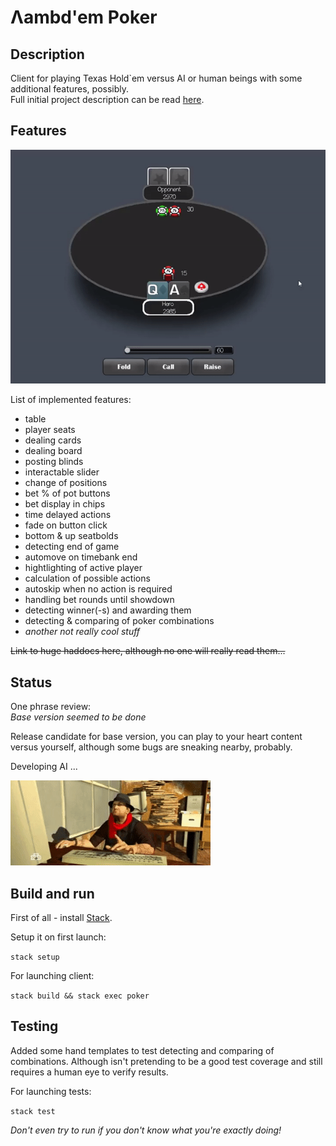 # Λambd'em Poker

## Description
Client for playing Texas Hold`em versus AI or human beings with some additional features, possibly. \
Full initial project description can be read [here](/docs/description.md).

## Features

![gameplay](docs/images/gameplay.gif)

List of implemented features:
- table
- player seats
- dealing cards
- dealing board
- posting blinds
- interactable slider
- change of positions
- bet % of pot buttons
- bet display in chips
- time delayed actions
- fade on button click
- bottom & up seatbolds
- detecting end of game
- automove on timebank end
- hightlighting of active player
- calculation of possible actions
- autoskip when no action is required
- handling bet rounds until showdown
- detecting winner(-s) and awarding them 
- detecting & comparing of poker combinations
- *another not really cool stuff*

~~Link to huge haddocs here, although no one will really read them...~~

## Status

One phrase review: \
*Base version seemed to be done*

Release candidate for base version,
you can play to your heart content versus yourself, 
although some bugs are sneaking nearby, probably.

Developing AI ...

![serious coding](/docs/images/serious%20coding.gif)

## Build and run

First of all - install [Stack](https://www.haskellstack.org).

Setup it on first launch:

`stack setup`

For launching client:

`stack build && stack exec poker`

## Testing

Added some hand templates to test detecting and comparing of combinations.
Although isn't pretending to be a good test coverage and still requires a human eye
to verify results.

For launching tests:

`stack test`

*Don't even try to run if you don't know what you're exactly doing!*
